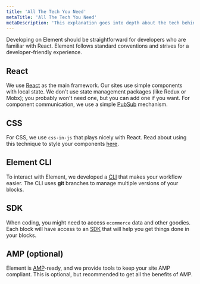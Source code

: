 ```yaml
---
title: 'All The Tech You Need'
metaTitle: 'All The Tech You Need'
metaDescription: 'This explanation goes into depth about the tech behind Element you will need to be familiar with to build successfully.'
---
```


Developing on Element should be straightforward for developers who are familiar with React. Element follows standard conventions and strives for a developer-friendly experience.

## React

We use [React](https://reactjs.org/) as the main framework. Our sites use simple components with local state. We don't use state management packages (like Redux or Mobx); you probably won't need one, but you can add one if you want. For component communication, we use a simple [PubSub](/how-to/communicate-between-blocks) mechanism.

## CSS

For CSS, we use `css-in-js` that plays nicely with React. Read about using this technique to style your components [here](/how-to/style-a-block-with-aphrodite).

## Element CLI

To interact with Element, we developed a [CLI](/how-to/env-setup) that makes your workflow easier. The CLI uses **git** branches to manage multiple versions of your blocks.

## SDK

When coding, you might need to access `ecommerce` data and other goodies. Each block will have access to an [SDK](/references/sdk) that will help you
get things done in your blocks.

## AMP (optional)

Element is [AMP](https://amp.dev/documentation/)-ready, and we provide tools to keep your site AMP compliant. This is optional, but recommended
to get all the benefits of AMP.
